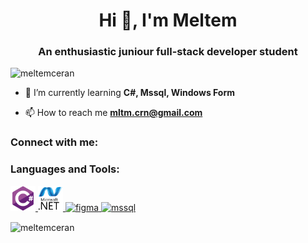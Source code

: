 <h1 align="center">Hi 👋, I'm Meltem</h1>
<h3 align="center">An enthusiastic juniour full-stack developer student</h3>

<p align="left"> <img src="https://komarev.com/ghpvc/?username=meltemceran&label=Profile%20views&color=0e75b6&style=flat" alt="meltemceran" /> </p>

- 🌱 I’m currently learning **C#, Mssql, Windows Form**

- 📫 How to reach me **mltm.crn@gmail.com**

<h3 align="left">Connect with me:</h3>
<p align="left">
</p>

<h3 align="left">Languages and Tools:</h3>
<p align="left"> <a href="https://www.w3schools.com/cs/" target="_blank" rel="noreferrer"> <img src="https://raw.githubusercontent.com/devicons/devicon/master/icons/csharp/csharp-original.svg" alt="csharp" width="40" height="40"/> </a> <a href="https://dotnet.microsoft.com/" target="_blank" rel="noreferrer"> <img src="https://raw.githubusercontent.com/devicons/devicon/master/icons/dot-net/dot-net-original-wordmark.svg" alt="dotnet" width="40" height="40"/> </a> <a href="https://www.figma.com/" target="_blank" rel="noreferrer"> <img src="https://www.vectorlogo.zone/logos/figma/figma-icon.svg" alt="figma" width="40" height="40"/> </a> <a href="https://www.microsoft.com/en-us/sql-server" target="_blank" rel="noreferrer"> <img src="https://www.svgrepo.com/show/303229/microsoft-sql-server-logo.svg" alt="mssql" width="40" height="40"/> </a> </p>

<p><img align="center" src="https://github-readme-stats.vercel.app/api/top-langs?username=meltemceran&show_icons=true&locale=en&layout=compact" alt="meltemceran" /></p>
